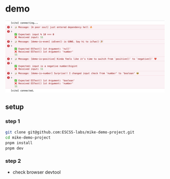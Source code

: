 # demo
![dependency-hell](./public/dependecy-hell.png)

## setup

### step 1
```bash
git clone git@github.com:ESCSS-labs/mike-demo-project.git
cd mike-demo-project
pnpm install
pnpm dev
```
### step 2 
- check browser devtool
